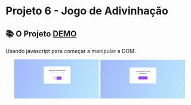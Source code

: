 # Projeto 6 - Jogo de Adivinhação

## 📚 O Projeto [DEMO](https://sabrinagomesb.github.io/rs-explorer/stage05-projeto06/)

Usando javascript para começar a manipular a DOM.

<p align="center">
  <img src="../.github/projeto-06-1.png" alt="start" width="45%">
  <img src="../.github/projeto-06-2.png" alt="start" width="45%">
</p>
